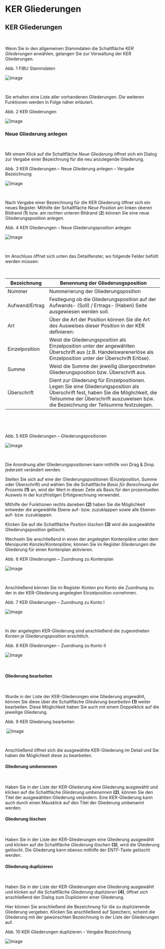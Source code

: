 # KER Gliederungen

## KER Gliederungen

&nbsp;

Wenn Sie in den allgemeinen Stammdaten die Schaltfläche *KER Gliederungen* anwählen, gelangen Sie zur Verwaltung der KER Gliederungen.&nbsp;

Abb. 1 FIBU Stammdaten

![Image](<../lib/NeuesElement189.png>)

&nbsp;

Sie erhalten eine Liste aller vorhandenen Gliederungen. Die weiteren Funktionen werden in Folge näher erläutert.

Abb. 2 KER Gliederungen

![Image](<../lib/NeuesElement187.png>)

### Neue Gliederung anlegen

&nbsp;

Mit einem Klick auf die Schaltfläche *Neue Gliederung* öffnet sich ein Dialog zur Vergabe einer Bezeichnung für die neu anzulegende Gliederung.

Abb. 3 KER Gliederungen – Neue Gliederung anlegen – Vergabe Bezeichnung

![Image](<../lib/NeuesElement186.png>)

&nbsp;

Nach Vergabe einer Bezeichnung für die KER Gliederung öffnet sich ein neues Register. Mithilfe der Schaltfläche *Neue Position* am linken oberen Bildrand (**1**) bzw. am rechten unteren Bildrand (**2**) können Sie eine neue Gliederungsposition anlegen.

Abb. 4 KER Gliederungen – Neue Gliederungsposition anlegen

![Image](<../lib/NeuesElement185.png>)

&nbsp;

Im Anschluss öffnet sich unten das Detailfenster, wo folgende Felder befüllt werden müssen:

&nbsp;

| Bezeichnung | Benennung der Gliederungsposition |
| --- | --- |
| Nummer | Nummerierung der Gliederungsposition |
| Aufwand/Ertrag | Festlegung ob die Gliederungsposition auf der Aufwands- (Soll) / Ertrags- (Haben) Seite ausgewiesen werden soll. |
| Art | Über die Art der Position können Sie die Art des Ausweises dieser Position in der KER definieren: |
| Einzelposition&nbsp; | Weist die Gliederungsposition als Einzelposition unter der angewählten Überschrift aus (z.B. Handelswarenerlöse als Einzelposition unter der Überschrift Erlöse). |
| Summe | Weist die Summe der jeweilig übergeordneten Gliederungsposition bzw. Überschrift aus. |
| Überschrift | Dient zur Gliederung für Einzelpositionen. Legen Sie eine Gliederungsposition als Überschrift fest, haben Sie die Möglichkeit, die Teilsumme der Überschrift auszuweisen bzw. die Bezeichnung der Teilsumme festzulegen. |


&nbsp;

&nbsp;

Abb. 5 KER Gliederungen – Gliederungspositionen

![Image](<../lib/NeuesElement184.png>)

&nbsp;

Die Anordnung aller Gliederungspositionen kann mithilfe von Drag \& Drop jederzeit verändert werden.&nbsp;

Stellen Sie sich auf eine der Gliederungspositionen (Einzelposition, Summe oder Überschrift) und wählen Sie die Schaltfläche *Basis für Berechnung der Prozente* **(1)** an, wird der Wert in dieser Zeile als Basis für den prozentuellen Ausweis in der kurzfristigen Erfolgsrechnung verwendet.&nbsp;

Mithilfe der Funktionen rechts daneben **(2)** haben Sie die Möglichkeit entweder die angewählte Ebene auf- bzw. zuzuklappen sowie alle Ebenen auf- bzw. zuzuklappen.

Klicken Sie auf die Schaltfläche *Position löschen* **(3)** wird die ausgewählte Gliederungsposition gelöscht.

Wechseln Sie anschließend in einen der angelegten Kontenpläne unter dem Menüpunkt *Kanzlei/Kontenpläne,* können Sie im Register *Gliederungen* die Gliederung für einen Kontenplan aktivieren.

Abb. 6 KER Gliederungen – Zuordnung zu Kontenplan

![Image](<../lib/NeuesElement183.png>)

&nbsp;

Anschließend können Sie im Register *Konten* pro Konto die Zuordnung zu der in der KER-Gliederung angelegten Einzelposition vornehmen.

Abb. 7 KER Gliederungen – Zuordnung zu Konto I

![Image](<../lib/NeuesElement182.png>)

&nbsp;

In der angelegten KER-Gliederung sind anschließend die zugeordneten Konten je Gliederungsposition ersichtlich.

Abb. 8 KER Gliederungen – Zuordnung zu Konto II

![Image](<../lib/NeuesElement181.png>)

&nbsp;

#### Gliederung bearbeiten

&nbsp;

Wurde in der Liste der KER-Gliederungen eine Gliederung angewählt, können Sie diese über die Schaltfläche *Gliederung bearbeiten* **(1)** weiter bearbeiten. Diese Möglichkeit haben Sie auch mit einem Doppelklick auf die jeweilige Gliederung.

Abb. 9 KER Gliederung bearbeiten

&nbsp;![Image](<../lib/NeuesElement180.png>)

&nbsp;

Anschließend öffnet sich die ausgewählte KER-Gliederung im Detail und Sie haben die Möglichkeit diese zu bearbeiten.

#### Gliederung umbenennen

&nbsp;

Haben Sie in der Liste der KER-Gliederung eine Gliederung ausgewählt und klicken auf die Schaltfläche *Gliederung umbenennen* **(2)**, können Sie den Titel der ausgewählten Gliederung verändern. Eine KER-Gliederung kann auch durch einen Mausklick auf den Titel der Gliederung umbenannt werden.

#### Gliederung löschen

&nbsp;

Haben Sie in der Liste der KER-Gliederungen eine Gliederung ausgewählt und klicken auf die Schaltfläche *Gliederung löschen* **(3)**, wird die Gliederung gelöscht. Die Gliederung kann ebenso mithilfe der ENTF-Taste gelöscht werden.

#### Gliederung duplizieren

&nbsp;

Haben Sie in der Liste der KER-Gliederungen eine Gliederung ausgewählt und klicken auf die Schaltfläche *Gliederung duplizieren* **(4)**, öffnet sich anschließend der Dialog zum Duplizieren einer Gliederung.

Hier können Sie anschließend die Bezeichnung für die zu duplizierende Gliederung vergeben. Klicken Sie anschließend auf Speichern, scheint die Gliederung mit der gewünschten Bezeichnung in der Liste der Gliederungen auf.

Abb. 10 KER Gliederungen duplizieren – Vergabe Bezeichnung

![Image](<../lib/NeuesElement179.png>)

&nbsp;


